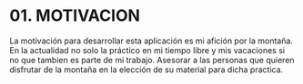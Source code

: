 # 01. MOTIVACION 

La motivación para desarrollar esta aplicación es mi afición por la montaña. En la actualidad no solo la práctico en mi tiempo libre y mis vacaciones si no que tambien es parte de mi trabajo. Asesorar a las personas que quieren disfrutar de la montaña en la elección de su material para dicha practica. 



